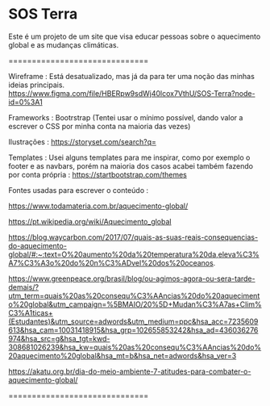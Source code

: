 # SOS Terra

Este é um projeto de um site que visa educar pessoas sobre o aquecimento global e as mudanças climáticas.

==============================

Wireframe : Está desatualizado, mas já da para ter uma noção das minhas ideias principais. https://www.figma.com/file/HBERpw9sdWj40lcox7VthU/SOS-Terra?node-id=0%3A1

Frameworks : Bootrstrap (Tentei usar o mínimo possível, dando valor a escrever o CSS por minha conta na maioria das vezes)

Ilustrações : https://storyset.com/search?q=

Templates : Usei alguns templates para me inspirar, como por exemplo o footer e as navbars, porém na maioria dos casos acabei também fazendo por conta própria : https://startbootstrap.com/themes

Fontes usadas para escrever o conteúdo :

https://www.todamateria.com.br/aquecimento-global/

https://pt.wikipedia.org/wiki/Aquecimento_global 

https://blog.waycarbon.com/2017/07/quais-as-suas-reais-consequencias-do-aquecimento-global/#:~:text=O%20aumento%20da%20temperatura%20da,eleva%C3%A7%C3%A3o%20do%20n%C3%ADvel%20dos%20oceanos.

 https://www.greenpeace.org/brasil/blog/ou-agimos-agora-ou-sera-tarde-demais/?utm_term=quais%20as%20consequ%C3%AAncias%20do%20aquecimento%20global&utm_campaign=%5BMAIO/20%5D+Mudan%C3%A7as+Clim%C3%A1ticas+(Estudantes)&utm_source=adwords&utm_medium=ppc&hsa_acc=7235609613&hsa_cam=10031418915&hsa_grp=102655853242&hsa_ad=436036276974&hsa_src=g&hsa_tgt=kwd-308681026239&hsa_kw=quais%20as%20consequ%C3%AAncias%20do%20aquecimento%20global&hsa_mt=b&hsa_net=adwords&hsa_ver=3
 
https://akatu.org.br/dia-do-meio-ambiente-7-atitudes-para-combater-o-aquecimento-global/

==============================
